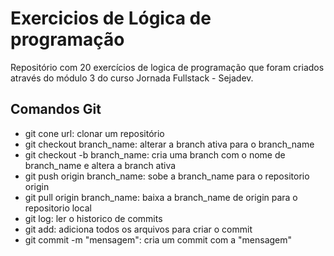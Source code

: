 # Exercicios de Lógica de programação

Repositório com 20 exercícios de logica de programação que foram criados através do módulo 3 do curso Jornada Fullstack - Sejadev.

## Comandos Git

* git cone url: clonar um repositório
* git checkout branch_name: alterar a branch ativa para o branch_name
* git checkout -b branch_name: cria uma branch com o nome de branch_name e altera a branch ativa 
* git push origin branch_name: sobe a branch_name para o repositorio origin
* git pull origin branch_name: baixa a branch_name de origin para o repositorio local
* git log: ler o historico de commits
* git add: adiciona todos os arquivos para criar o commit
* git commit -m "mensagem": cria um commit com a "mensagem"
